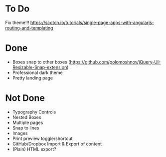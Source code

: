 # To Do

Fix theme!!!
https://scotch.io/tutorials/single-page-apps-with-angularjs-routing-and-templating

# Done
- Boxes snap to other boxes (https://github.com/polomoshnov/jQuery-UI-Resizable-Snap-extension)
- Professional dark theme
- Pretty landing page

# Not Done
- Typography Controls
- Nested Boxes
- Multiple pages
- Snap to lines
- Images
- Print preview toggle/shortcut
- GitHub/Dropbox Import & Export of content
- (Plain) HTML export?